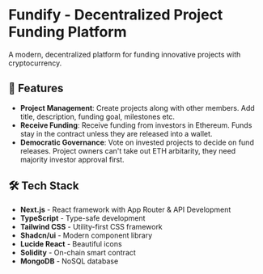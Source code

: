 # Fundify - Decentralized Project Funding Platform

A modern, decentralized platform for funding innovative projects with cryptocurrency.

## 🚀 Features

- **Project Management**: Create projects along with other members. Add title, description, funding goal, milestones etc.
- **Receive Funding**: Receive funding from investors in Ethereum. Funds stay in the contract unless they are released into a wallet.
- **Democratic Governance**: Vote on invested projects to decide on fund releases. Project owners can't take out ETH arbitarity, they need majority investor approval first.

## 🛠️ Tech Stack
- **Next.js** - React framework with App Router & API Development
- **TypeScript** - Type-safe development
- **Tailwind CSS** - Utility-first CSS framework
- **Shadcn/ui** - Modern component library
- **Lucide React** - Beautiful icons
- **Solidity** - On-chain smart contract
- **MongoDB** - NoSQL database
